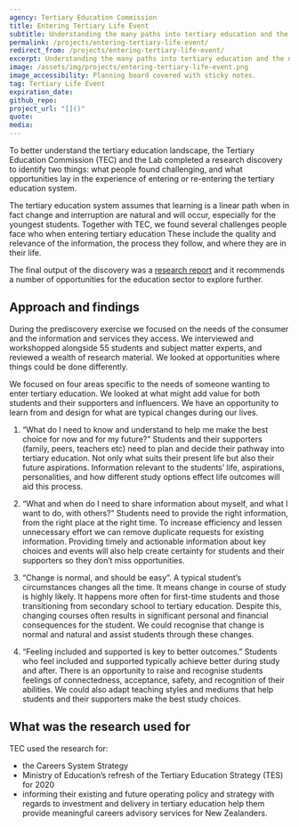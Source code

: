 ```yaml
---
agency: Tertiary Education Commission
title: Entering Tertiary Life Event
subtitle: Understanding the many paths into tertiary education and the needs of prospective students to better navigate them.
permalink: /projects/entering-tertiary-life-event/
redirect_from: /projects/entering-tertiary-life-event/
excerpt: Understanding the many paths into tertiary education and the needs of prospective students to better navigate them.
image: /assets/img/projects/entering-tertiary-life-event.png
image_accessibility: Planning board covered with sticky notes.
tag: Tertiary Life Event
expiration_date:
github_repo:
project_url: "[]()"
quote:
media:
---
```

To better understand the tertiary education landscape, the Tertiary Education Commission (TEC) and the Lab completed a research discovery to identify two things: what people found challenging, and what opportunities lay in the experience of entering or re-entering the tertiary education system.

The tertiary education system assumes that learning is a linear path when in fact change and interruption are natural and will occur, especially for the youngest students. Together with TEC, we found several challenges people face who when entering tertiary education These include the quality and relevance of the information, the process they follow, and where they are in their life.

The final output of the discovery was a [research report](https://www.tec.govt.nz/assets/Publications-and-others/67c259b154/Transition-to-Tertiary-Life-Event-Final.pdf) and it recommends a number of opportunities for the education sector to explore further.

## Approach and findings

During the prediscovery exercise we focused on the needs of the consumer and the information and services they access. We interviewed and workshopped alongside 55 students and subject matter experts, and reviewed a wealth of research material. We looked at opportunities where things could be done differently.

We focused on four areas specific to the needs of someone wanting to enter tertiary education. We looked at what might add value for both students and their supporters and influencers. We have an opportunity to learn from and design for what are typical changes during our lives.

1. “What do I need to know and understand to help me make the best choice for now and for my future?”
Students and their supporters (family, peers, teachers etc) need to plan and decide their pathway into tertiary education. Not only what suits their present life but also their future aspirations. Information relevant to the students’ life, aspirations, personalities, and how different study options effect life outcomes will aid this process.

2. “What and when do I need to share information about myself, and what I want to do, with others?”
Students need to provide the right information, from the right place at the right time. To increase efficiency and lessen unnecessary effort we can remove duplicate requests for existing information. Providing timely and actionable information about key choices and events will also help create certainty for students and their supporters so they don’t miss opportunities.

3. “Change is normal, and should be easy”.
A typical student’s circumstances changes all the time. It means change in course of study is highly likely. It happens more often for first-time students and those transitioning from secondary school to tertiary education. Despite this, changing courses often results in significant personal and financial consequences for the student. We could recognise that change is normal and natural and assist students through these changes.

4. “Feeling included and supported is key to better outcomes.”
Students who feel included and supported typically achieve better during study and after. There is an opportunity to raise and recognise students feelings of connectedness, acceptance, safety, and recognition of their abilities. We could also adapt teaching styles and mediums that help students and their supporters make the best study choices.

## What was the research used for

TEC used the research for:

- the Careers System Strategy
- Ministry of Education’s refresh of the Tertiary Education Strategy (TES) for 2020
- informing their existing and future operating policy and strategy with regards to investment and delivery in tertiary education
help them provide meaningful careers advisory services for New Zealanders.
